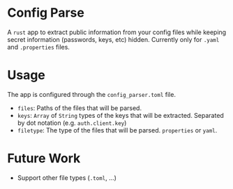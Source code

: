 # Config Parse
A `rust` app to extract public information from your config files while keeping secret information
(passwords, keys, etc) hidden. Currently only for `.yaml` and `.properties` files.

# Usage
The app is configured through the `config_parser.toml` file.
- `files`: Paths of the files that will be parsed.
- `keys`: `Array` of `String` types of the keys that will be extracted. Separated by dot notation (e.g.
  `auth.client.key`)
- `filetype`: The type of the files that will be parsed. `properties` or `yaml`.

# Future Work
- Support other file types (`.toml`, ...)
